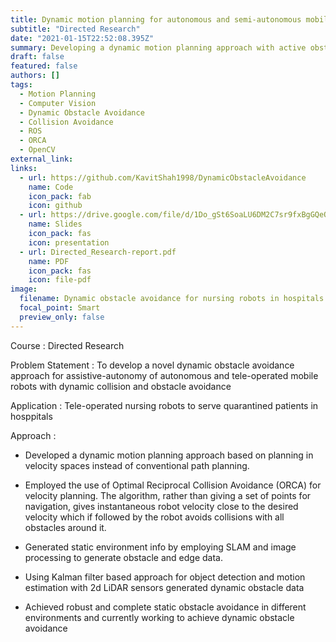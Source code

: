 ```yaml
---
title: Dynamic motion planning for autonomous and semi-autonomous mobile robot navigation
subtitle: "Directed Research"
date: "2021-01-15T22:52:08.395Z"
summary: Developing a dynamic motion planning approach with active obstacle avoidance for mobile robots by planning in velocity spaces
draft: false
featured: false
authors: []
tags:
  - Motion Planning
  - Computer Vision
  - Dynamic Obstacle Avoidance
  - Collision Avoidance
  - ROS
  - ORCA
  - OpenCV
external_link: 
links:
  - url: https://github.com/KavitShah1998/DynamicObstacleAvoidance
    name: Code
    icon_pack: fab
    icon: github
  - url: https://drive.google.com/file/d/1Do_gSt6SoaLU6DM2C7sr9fxBgGQeQxEQ/view?usp=sharing
    name: Slides
    icon_pack: fas
    icon: presentation
  - url: Directed_Research-report.pdf 
    name: PDF
    icon_pack: fas
    icon: file-pdf
image:
  filename: Dynamic obstacle avoidance for nursing robots in hospitals
  focal_point: Smart
  preview_only: false
---
```

Course : Directed Research

Problem Statement : To develop a novel dynamic obstacle avoidance approach for assistive-autonomy of autonomous and tele-operated mobile robots with dynamic collision and obstacle avoidance

Application : Tele-operated nursing robots to serve quarantined patients in hosppitals

Approach : 
 * Developed a dynamic motion planning approach based on planning in velocity spaces instead of conventional path planning.

 * Employed the use of Optimal Reciprocal Collision Avoidance (ORCA) for velocity planning. The algorithm, rather than giving a set of points for navigation, gives instantaneous robot velocity close to the desired velocity which if followed by the robot avoids collisions with all obstacles around it.

 * Generated static environment info by employing SLAM and image processing to generate obstacle and edge data.

 * Using Kalman filter based approach for object detection and motion estimation with 2d LiDAR sensors generated dynamic obstacle data

* Achieved robust and complete static obstacle avoidance in different environments and currently working to achieve dynamic obstacle avoidance
